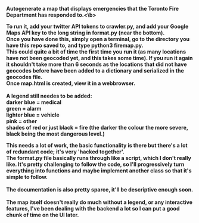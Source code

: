 <b>Autogenerate a map that displays emergencies that the Toronto Fire Department has responded to.<\b> <br />

To run it, add your twitter API tokens to crawler.py, and add your Google Maps API key to the long string in format.py (near the bottom).<br />
Once you have done this, simply open a terminal, go to the directory you have this repo saved to, and type python3 firemap.py.<br />
This could quite a bit of time the first time you run it (as many locations have not been geocoded yet, and this takes some time). If you run it again it shouldn't take more than 6 seconds as the locations that did not have geocodes before have been added to a dictionary and serialized in the geocodes file.<br />
Once map.html is created, view it in a webbrowser.<br /><br />
A legend still needes to be added:<br />
darker blue = medical<br />
green = alarm<br />
lighter blue = vehicle <br />
pink = other<br />
shades of red or just black = fire (the darker the colour the more severe, black being the most dangerous level.)<br />

This needs a lot of work, the basic functionality is there but there's a lot of redundant code; it's very 'hacked together'.<br />
The format.py file basically runs through like a script, which I don't really like. It's pretty challenging to follow the code, so I'll progressively turn everything into functions and maybe implement another class so that it's simple to follow. <br /><br />
The documentation is also pretty sparce, it'll be descriptive enough soon.<br /><br />
The map itself doesn't really do much without a legend, or any interactive features, I've been dealing with the backend a lot so I can put a good chunk of time on the UI later.
